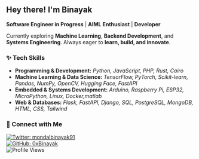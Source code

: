 ## Hey there! I'm Binayak  
**Software Engineer in Progress** | **AIML Enthusiast** | **Developer**  

Currently exploring **Machine Learning**, **Backend Development**, and **Systems Engineering**. Always eager to **learn, build, and innovate**.  

### ✨ Tech Skills  
- **Programming & Development:** *Python, JavaScript, PHP, Rust, Cairo*  
- **Machine Learning & Data Science:** *TensorFlow, PyTorch, Scikit-learn, Pandas, NumPy, OpenCV, Hugging Face, FastAPI*  
- **Embedded & Systems Development:** *Arduino, Raspberry Pi, ESP32, MicroPython, Linux, Docker,matlab*  
- **Web & Databases:** *Flask, FastAPI, Django, SQL, PostgreSQL, MongoDB, HTML, CSS, Tailwind*  

### 🔗 Connect with Me  
[![Twitter: mondalbinayak91](https://img.shields.io/twitter/follow/mondalbinayak91?style=social&color=black)](https://twitter.com/mondalbinayak91)  
[![GitHub: 0xBinayak](https://img.shields.io/github/followers/0xBinayak?label=follow&style=social&color=black)](https://github.com/0xBinayak)  
![Profile Views](https://komarev.com/ghpvc/?username=0xBinayak&color=blueviolet)  
